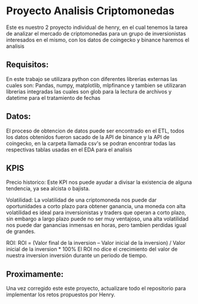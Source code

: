 # Proyecto Analisis Criptomonedas

Este es nuestro 2 proyecto individual de henry, en el cual tenemos la tarea de analizar el mercado de criptomonedas para un grupo de inversionistas interesados en el mismo, con los datos de coingecko y binance haremos el analisis

## Requisitos:
En este trabajo se utilizara python con diferentes librerias externas las cuales son: Pandas, numpy, matplotlib, mlpfinance y tambien se utilizaran librerias integradas las cuales son glob para la lectura de archivos y datetime para el tratamiento de fechas

## Datos:
El proceso de obtencion de datos puede ser encontrado en el ETL, todos los datos obtenidos fueron sacado de la API de binance y la API de coingecko, en la carpeta llamada csv's se podran encontrar todas las respectivas tablas usadas en el EDA para el analisis

## KPIS
Precio historico:
Este KPI nos puede ayudar a divisar la existencia de alguna tendencia, ya sea alcista o bajista.

Volatilidad:
La volatilidad de una criptomoneda nos puede dar oportunidades a corto plazo para obtener ganancia, una moneda con alta volatilidad es ideal para inversionistas y traders que operan a corto plazo, sin embargo a largo plazo puede no ser muy ventajoso, una alta volatilidad nos puede dar ganancias inmensas en horas, pero tambien perdidas igual de grandes.

ROI:
ROI = (Valor final de la inversion – Valor inicial de la inversion) / Valor inicial de la inversion * 100%
El ROI no dice el crecimiento del valor de nuestra inversion inversión durante un periodo de tiempo.

## Proximamente:
Una vez corregido este este proyecto, actualizare todo el repositorio para implementar los retos propuestos por Henry.
